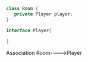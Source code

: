 
```java
class Room {
   private Player player;
}

interface Player{
    
}
```

Association  Room---->Player

